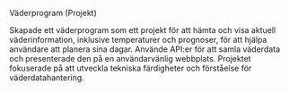 Väderprogram (Projekt)

Skapade ett väderprogram som ett projekt för att hämta och visa aktuell väderinformation, inklusive
temperaturer och prognoser, för att hjälpa användare att planera sina dagar. Använde API:er för att
samla väderdata och presenterade den på en användarvänlig webbplats. Projektet fokuserade på att
utveckla tekniska färdigheter och förståelse för väderdatahantering.
